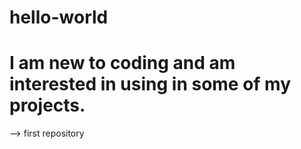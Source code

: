 # hello-world
# I am new to coding and am interested in using in some of my projects. 

-->  first repository 
